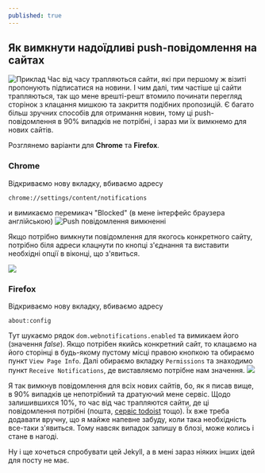 ```yaml
---
published: true
---
```

## Як вимкнути надоїдливі push-повідомлення на сайтах

![Приклад](https://qph.ec.quoracdn.net/main-qimg-2ad24db64174ced4fdc5114dfe68fb51)
Час від часу трапляються сайти, які при першому ж візиті пропонують підписатися на новини. І чим далі, тим частіше ці сайти трапляються, так що мене врешті-решт втомило починати перегляд сторінок з клацання мишкою та закриття подібних пропозицій. Є багато більш зручних способів для отримання новин, тому ці push-повідомлення в 90% випадків не потрібні, і зараз ми їх вимкнемо для нових сайтів.

Розглянемо варіанти для **Chrome** та **Firefox**.

### Chrome

Відкриваємо нову вкладку, вбиваємо адресу
```
chrome://settings/content/notifications
```
и вимикаємо перемикач "Blocked" (в мене інтерфейс браузера англійською)
![Push повідомлення вимкненні](https://i.imgur.com/narHpdf.png)


Якщо потрібно вимкнути повідомлення для якогось конкретного сайту, потрібно біля адреси клацнути по кнопці з'єднання та виставити необхідні опції в віконці, що з'явиться.

![](https://i.imgur.com/7ob1QZN.png)

### Firefox
Відкриваємо нову вкладку, вбиваємо адресу
```
about:config
```
Тут шукаємо рядок `dom.webnotifications.enabled` та вимикаем його (значення *false*).
Якщо потрібен якийсь конкретний сайт, то клацаємо на його сторінці в будь-якому пустому місці правою кнопкою та обираємо пункт `View Page Info`. Далі обираємо вкладку `Permissions` та знаходимо пункт `Receive Notifications`, де виставляємо потрібне нам значення.
![](https://i.stack.imgur.com/RKxHK.png)

Я так вимкнув повідомлення для всіх нових сайтів, бо, як я писав вище, в 90% випадків це непотрібний та дратуючий мене сервіс. Щодо залишившихся 10%, то час від час трапляются сайти, де ці повідомлення потрібні (пошта, [сервіс todoist](https://todoist.com/) тощо). Їх вже треба додавати вручну, що я майже напевне забуду, коли така необхідність все-таки з'явиться. Тому навсяк випадок запишу в блозі, може колись і стане в нагоді.

Ну і ще хочеться спробувати цей Jekyll, а в мені зараз ніяких інших ідей для посту не має.
